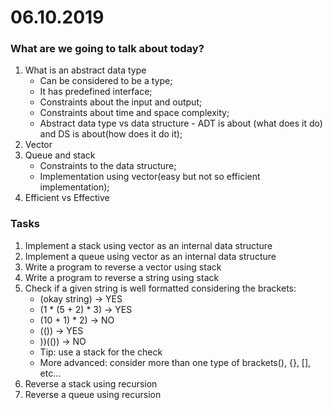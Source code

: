 # 06.10.2019

### What are we going to talk about today?
1. What is an abstract data type
    -   Can be considered to be a type;
    -   It has predefined interface;
    -   Constraints about the input and output;
    -   Constraints about time and space complexity;
    -   Abstract data type vs data structure - ADT is about (what does it do) and DS is about(how does it do it);
2. Vector
3. Queue and stack
   -    Constraints to the data structure;
   -    Implementation using vector(easy but not so efficient implementation);
4. Efficient vs Effective

### Tasks
1. Implement a stack using vector as an internal data structure
2. Implement a queue using vector as an internal data structure
3. Write a program to reverse a vector using stack
4. Write a program to reverse a string using stack
5. Check if a given string is well formatted considering the brackets:
   -    (okay string) -> YES
   -    (1 * (5 + 2) * 3) -> YES
   -    (10 + 1) * 2) -> NO
   -    (()) -> YES
   -    ))(()) -> NO
   -    Tip: use a stack for the check
   - More advanced: consider more than one type of brackets(), {}, [], etc...
6. Reverse a stack using recursion
7. Reverse a queue using recursion
  